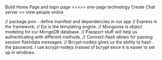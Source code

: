 Build Home Page and login page >>>>> one-page technology
Create Chat server >> view people online

// package.json - define manifest and dependencies in our app
// Express is the framework.
// Ejs is the templating engine.
// Mongoose is object modeling for our MongoDB database.
// Passport stuff will help us authenticating with different methods.
// Connect-flash allows for passing session flashdata messages.
// Bcrypt-nodejs gives us the ability to hash the password. I use bcrypt-nodejs instead of bcrypt since it is easier to set up in windows.


